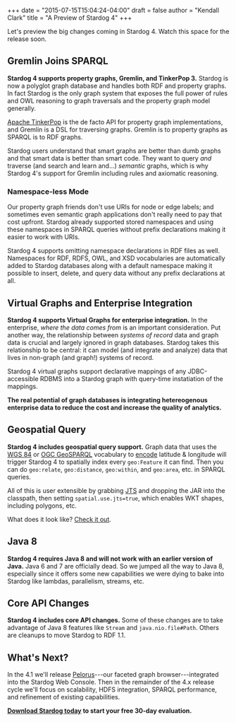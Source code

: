 +++
date = "2015-07-15T15:04:24-04:00"
draft = false
author = "Kendall Clark"
title = "A Preview of Stardog 4"
+++

Let's preview the big changes coming in Stardog 4. Watch this space for the
release soon. <!--more-->

## Gremlin Joins SPARQL

**Stardog 4 supports property graphs, Gremlin, and TinkerPop 3.** Stardog is now
a polyglot graph database and handles both RDF and property graphs. In fact
Stardog is the only graph system that exposes the full power of rules and OWL
reasoning to graph traversals and the property graph model generally.

[Apache TinkerPop](http://tinkerpop.incubator.apache.org/) is the de facto API
for property graph implementations, and Gremlin is a DSL for traversing graphs.
Gremlin is to property graphs as SPARQL is to RDF graphs.

Stardog users understand that smart graphs are better than dumb graphs and that
smart data is better than smart code. They want to query *and* traverse (and
search and learn and...) *semantic* graphs, which is why Stardog 4's support for
Gremlin including rules and axiomatic reasoning.

### Namespace-less Mode

Our property graph friends don't use URIs for node or edge labels; and sometimes even
semantic graph applications don't really need to pay that cost upfront. Stardog already 
supported stored namespaces and using these namespaces in SPARQL queries without prefix 
declarations making it easier to work with URIs. 

Stardog 4 supports omitting namespace declarations in RDF files as well.
Namespaces for RDF, RDFS, OWL, and XSD vocabularies are automatically added to
Stardog databases along with a default namespace making it possible to insert,
delete, and query data without any prefix declarations at all.

## Virtual Graphs and Enterprise Integration 

**Stardog 4 supports Virtual Graphs for enterprise integration.** In the
enterprise, *where the data comes from* is an important consideration. Put
another way, the relationship between *systems of record* data and graph data is
crucial and largely ignored in graph databases. Stardog takes this relationship
to be central: it can model (and integrate and analyze) data that lives in
non-graph (and graph!) systems of record.

Stardog 4 virtual graphs support declarative mappings of any JDBC-accessible
RDBMS into a Stardog graph with query-time instatiation of the mappings.

**The real potential of graph databases is integrating hetereogenous enterprise
data to reduce the cost and increase the quality of analytics.**

## Geospatial Query

**Stardog 4 includes geospatial query support.** Graph data that uses the
  [WGS 84](http://www.w3.org/2003/01/geo/) or [OGC GeoSPARQL](http://www.opengeospatial.org/standards/geosparql) 
  vocabulary to
  [encode](http://www.w3.org/2003/01/geo/wgs84_pos) latitude & longitude will
  trigger Stardog 4 to spatially index every `geo:Feature` it can find. Then you
  can do `geo:relate`, `geo:distance`, `geo:within`, and `geo:area`, etc. in
  SPARQL queries.

All of this is user extensible by grabbing
[JTS](http://www.vividsolutions.com/jts/JTSHome.htm) and dropping the JAR into
the classpath, then setting `spatial.use.jts=true`, which enables WKT shapes,
including polygons, etc.

What does it look like? [Check it out](https://gist.github.com/kendall/b699db38ec4c0034eba2).

## Java 8

**Stardog 4 requires Java 8 and will not work with an earlier version of Java.**
Java 6 and 7 are officially dead. So we jumped all the way to Java 8, especially
since it offers some new capabilities we were dying to bake into Stardog like
lambdas, parallelism, streams, etc.

## Core API Changes

**Stardog 4 includes core API changes.** Some of these changes are to take
  advantage of Java 8 features like `Stream` and `java.nio.file#Path`. Others are
  cleanups to move Stardog to RDF 1.1.

## What's Next?

In the 4.1 we'll release [Pelorus](http://nasa.clarkparsia.com/)---our faceted
graph browser---integrated into the Stardog Web Console. Then in the remainder
of the 4.x release cycle we'll focus on scalability, HDFS integration, SPARQL
performance, and refinement of existing capabilities.

**[Download Stardog today](http://stardog.com/) to start your free 30-day
evaluation.**
